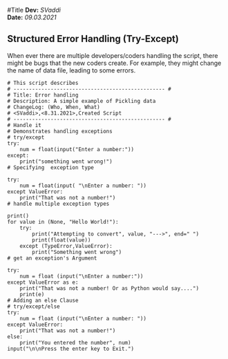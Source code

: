 #Title
**Dev:** *SVaddi*  
**Date:** *09.03.2021*
## Structured Error Handling (Try-Except)
When ever there are multiple developers/coders handling the script, there might be bugs that the new coders create. For example, they might change the name of data file, leading to some errors.
```
# This script describes
# ------------------------------------------------- #
# Title: Error handling
# Description: A simple example of Pickling data
# ChangeLog: (Who, When, What)
# <SVaddi>,<8.31.2021>,Created Script
# ------------------------------------------------- #
# Handle it
# Demonstrates handling exceptions
# try/except
try:
    num = float(input("Enter a number:"))
except:
    print("something went wrong!")
# Specifying  exception type

try:
    num = float(input( "\nEnter a number: "))
except ValueError:
    print("That was not a number!")
# handle multiple exception types

print()
for value in (None, "Hello World!"):
    try:
        print("Attempting to convert", value, "--->", end=" ")
        print(float(value))
    except (TypeError,ValueError):
        print("Something went wrong")
# get an exception's Argument

try:
    num = float (input("\nEnter a number:"))
except ValueError as e:
    print("That was not a number! Or as Python would say....")
    print(e)
# Adding an else Clause
# try/except/else
try:
    num = float (input("\nEnter a number: "))
except ValueError:
    print("That was not a number!")
else:
    print("You entered the number", num)
input("\n\nPress the enter key to Exit.")


